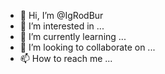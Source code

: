 - 👋 Hi, I’m @IgRodBur
- 👀 I’m interested in ...
- 🌱 I’m currently learning ...
- 💞️ I’m looking to collaborate on ...
- 📫 How to reach me ...

<!---
IgRodBur/IgRodBur is a ✨ special ✨ repository because its `README.md` (this file) appears on your GitHub profile.
You can click the Preview link to take a look at your changes.
--->
